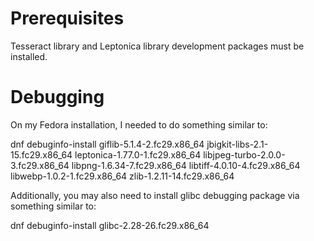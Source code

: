 # Prerequisites
Tesseract library and Leptonica library development packages must be installed.

# Debugging

On my Fedora installation, I needed to do something similar to:

dnf debuginfo-install giflib-5.1.4-2.fc29.x86_64 jbigkit-libs-2.1-15.fc29.x86_64 leptonica-1.77.0-1.fc29.x86_64 libjpeg-turbo-2.0.0-3.fc29.x86_64 libpng-1.6.34-7.fc29.x86_64 libtiff-4.0.10-4.fc29.x86_64 libwebp-1.0.2-1.fc29.x86_64 zlib-1.2.11-14.fc29.x86_64

Additionally, you may also need to install glibc debugging package via something similar to:

dnf debuginfo-install glibc-2.28-26.fc29.x86_64